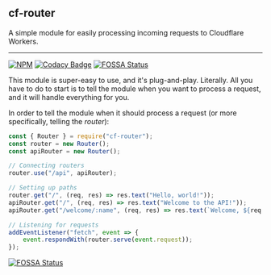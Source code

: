 ## cf-router
A simple module for easily processing incoming requests to Cloudflare Workers.

----
<a href="https://npmjs.com/package/bloxy"><img src="https://img.shields.io/npm/v/cf-router.svg?maxAge=3600&style=flat-square" alt="NPM"></a>
[![Codacy Badge](https://api.codacy.com/project/badge/Grade/97059473b41c44238c5698963065f47a)](https://www.codacy.com/manual/Visualizememe1/node-cf-router?utm_source=github.com&amp;utm_medium=referral&amp;utm_content=Visualizememe/node-cf-router&amp;utm_campaign=Badge_Grade)
[![FOSSA Status](https://app.fossa.com/api/projects/git%2Bgithub.com%2FVisualizememe%2Fnode-cf-router.svg?type=shield)](https://app.fossa.com/projects/git%2Bgithub.com%2FVisualizememe%2Fnode-cf-router?ref=badge_shield)

This module is super-easy to use, and it's plug-and-play. Literally. All you have to do to start
is to tell the module when you want to process a request, and it will handle everything for you.

In order to tell the module when it should process a request (or more specifically, telling the *router*):
```JavaScript
const { Router } = require("cf-router");
const router = new Router();
const apiRouter = new Router();

// Connecting routers
router.use("/api", apiRouter);

// Setting up paths
router.get("/", (req, res) => res.text("Hello, world!"));
apiRouter.get("/", (req, res) => res.text("Welcome to the API!"));
apiRouter.get("/welcome/:name", (req, res) => res.text(`Welcome, ${req.params.name}`));

// Listening for requests
addEventListener("fetch", event => {
    event.respondWith(router.serve(event.request));
});

```


[![FOSSA Status](https://app.fossa.com/api/projects/git%2Bgithub.com%2FVisualizememe%2Fnode-cf-router.svg?type=large)](https://app.fossa.com/projects/git%2Bgithub.com%2FVisualizememe%2Fnode-cf-router?ref=badge_large)
